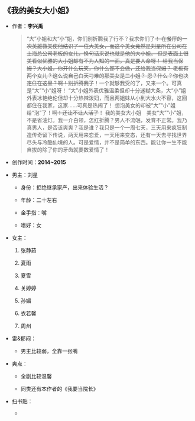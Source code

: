 ## 《我的美女大小姐》

- 作者：**李兴禹**
  
    > “大”小姐和大“小”姐，你们别折腾我了行不？我求你们了~~！
    在餐厅的一次英雄救美使他结识了一位大美女，而这个美女竟然是刘星所在公司在上海总公司老板的女儿，换句话来说也就是他的大小姐。
    但是表面上很美看似优雅的大小姐却有不为人知的一面，真是要人命呀！
    给我当保姆？大小姐，你开什么玩笑，你什么都不会做，还给我当保姆？
    老板有两个女儿？这么说自己白天刁难的那美女是二小姐？
    恩？什么？你也决定住在这里？啊！别折腾我了~~！一个就够我受的了，又来一个。可真是“大”“小”姐呀！
    “大”小姐外表优雅温柔但却十分迷糊大条，大“小”姐外表冰艳绝伦但却十分热辣泼妇，而且两姐妹从小到大水火不容，这回都住在我家，这家……可真是热闹了！
    想泡美女的却被“大”“小”姐给“泡”了！啊~~！还让不让人活了~~！
    我的美女大小姐　美女“大”“小”姐，不是省油灯。我一介白领，怎扛折腾？男人不流氓，发育不正常。我乃真男人，是否该爽爽？我是谁？我只是一个一周七天，三天用来疯狂制造传奇留下传说，两天用来恋爱，一天用来变态，还有一天去寻找世界尽头与冷酷仙境的人。可是爱情，并不是简单的东西。能让你一生不能自拔的除了你的牙齿就要数爱情了！

- 创作时间：**2014~2015**

- 男主：刘星

  * 身份：拒绝继承家产，出来体验生活？
  
  * 年龄：二十左右
  * 金手指：嘴
  * 嗜好：女

- 女主：

  1. 张静茹

  2. 夏雨
  3. 夏雪
  4. 关婷婷
  5. 孙媚
  6. 衣若馨
  7. 周州

- 雷&郁闷：

  * 男主比较弱，全靠一张嘴

- 爽点：

  * 全剧比较温馨

  * 同类还有本作者的《我要当院长》

- 扫书贴：
  
  * 